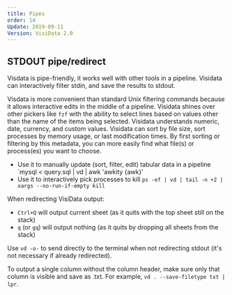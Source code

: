 ```yaml
---
title: Pipes
order: 14
Update: 2019-09-11
Version: VisiData 2.0
---
```



## STDOUT pipe/redirect

Visdata is pipe-friendly, it works well with other tools in a pipeline.  Visidata can interactively filter stdin, and save the
results to stdout.

Visdata is more convenient than standard Unix filtering commands because it allows interactive edits in the middle of a pipeline.
Visidata shines over other pickers like `fzf` with the ability to select lines based on values other than
the name of the items being selected.  Visidata understands numeric, date, currency, and custom values.  Visidata can
sort by file size, sort processes by memory usage, or last modification times.  By first sorting or filtering by
this metadata, you can more easily find what file(s) or process(es) you want to choose.

   - Use it to manually update (sort, filter, edit) tabular data in a pipeline  `mysql < query.sql | vd | awk 'awkity {awk}'
   - Use it to interactively pick processes to kill `ps -ef | vd | tail -n +2 | xargs --no-run-if-empty kill`

When redirecting VisiData output:

   - `Ctrl+Q` will output current sheet (as it quits with the top sheet still on the stack)
   - `q` (or `gq`) will output nothing (as it quits by dropping all sheets from the stack)

Use `vd -o-` to send directly to the terminal when not redirecting stdout (it's not necessary if already redirected).

To output a single column without the column header, make sure only that column is visible and save as .txt.  For example, `vd . --save-filetype txt | lpr`.
